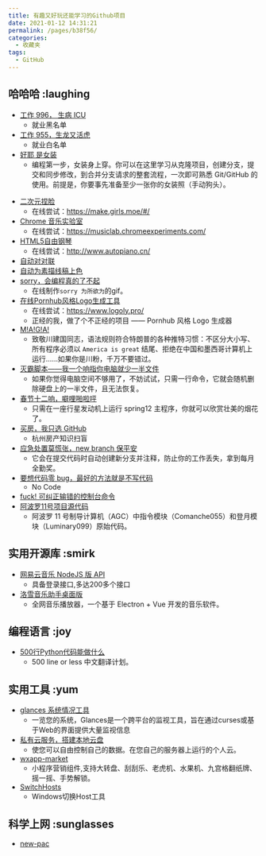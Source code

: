 ```yaml
---
title: 有趣又好玩还能学习的Github项目
date: 2021-01-12 14:31:21
permalink: /pages/b38f56/
categories:
  - 收藏夹
tags:
  - GitHub
---
```


## 哈哈哈 :laughing

- [工作 996， 生病 ICU](https://github.com/996icu/996.ICU)
  - 就业黑名单
- [工作 955，生龙又活虎](https://github.com/formulahendry/955.WLB)
  - 就业白名单
- [好耶 是女装](https://github.com/komeiji-satori/Dress)
  - 编程第一步，女装身上穿。你可以在这里学习从克隆项目，创建分支，提交和同步修改，到合并分支请求的整套流程，一次即可熟悉 Git/GitHub 的使用。前提是，你要事先准备至少一张你的女装照（手动狗头）。

<!-- more -->

- [二次元捏脸](https://github.com/makegirlsmoe/makegirlsmoe_web)
  - 在线尝试：<https://make.girls.moe/#/>
- [Chrome 音乐实验室](https://github.com/googlecreativelab/chrome-music-lab)
  - 在线尝试：<https://musiclab.chromeexperiments.com/>
- [HTML5自由钢琴](https://github.com/WarpPrism/AutoPiano)
  - 在线尝试：<http://www.autopiano.cn/>
- [自动对对联](https://github.com/wb14123/seq2seq-couplet)
- [自动为素描线稿上色](https://github.com/lllyasviel/style2paints)
- [sorry，会编程真的了不起](https://github.com/xtyxtyx/sorry)
  - 在线制作`sorry 为所欲为`的gif。
- [在线Pornhub风格Logo生成工具](https://github.com/bestony/logoly)
  - 在线尝试：<https://www.logoly.pro/>
  - 正经的我，做了个不正经的项目 —— Pornhub 风格 Logo 生成器
- [M!A!G!A!](https://github.com/samshadwell/TrumpScript)
  - 致敬川建国同志，语法规则符合特朗普的各种推特习惯：不区分大小写、所有程序必须以 `America is great` 结尾、拒绝在中国和墨西哥计算机上运行……如果你是川粉，千万不要错过。
- [灭霸脚本——我一个响指你电脑就少一半文件](https://github.com/hotvulcan/Thanos.sh)
  - 如果你觉得电脑空间不够用了，不妨试试，只需一行命令，它就会随机删除硬盘上的一半文件，且无法恢复。
- [春节十二响，噼哩啪啦呯](https://github.com/picasso250/spring12)
  - 只需在一座行星发动机上运行 spring12 主程序，你就可以欣赏壮美的烟花了。
- [买房，我只选 GitHub](https://github.com/houshanren/hangzhou_house_knowledge)
  - 杭州房产知识扫盲
- [应急处置莫慌张，new branch 保平安](https://github.com/qw3rtman/git-fire)
  - 它会在提交代码时自动创建新分支并注释，防止你的工作丢失，拿到每月全勤奖。
- [要想代码零 bug，最好的方法就是不写代码](https://github.com/kelseyhightower/nocode)
  - No Code
- [fuck! 可纠正输错的控制台命令](https://github.com/nvbn/thefuck)
- [阿波罗11号项目源代码](https://github.com/chrislgarry/Apollo-11)
  - 阿波罗 11 号制导计算机（AGC）中指令模块（Comanche055）和登月模块（Luminary099）原始代码。

## 实用开源库 :smirk

- [网易云音乐 NodeJS 版 API](https://binaryify.github.io/NeteaseCloudMusicApi/)
  - 具备登录接口,多达200多个接口
- [洛雪音乐助手桌面版](https://github.com/lyswhut/lx-music-desktop)
  - 全网音乐播放器，一个基于 Electron + Vue 开发的音乐软件。

## 编程语言 :joy

- [500行Python代码能做什么](https://github.com/HT524/500LineorLess_CN)
  - 500 line or less 中文翻译计划。

## 实用工具 :yum

- [glances 系统情况工具](https://github.com/nicolargo/glances)
  - 一览您的系统，Glances是一个跨平台的监视工具，旨在通过curses或基于Web的界面提供大量监视信息
- [私有云服务，搭建本地云盘](https://github.com/owncloud/core)
  - 使您可以自由控制自己的数据。在您自己的服务器上运行的个人云。
- [wxapp-market](https://github.com/o2team/wxapp-market)
  - 小程序营销组件,支持大转盘、刮刮乐、老虎机、水果机、九宫格翻纸牌、摇一摇、手势解锁。
- [SwitchHosts](https://github.com/oldj/SwitchHosts)
  - Windows切换Host工具

## 科学上网 :sunglasses

- [new-pac](https://github.com/Alvin9999/new-pac)
